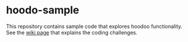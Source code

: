 # hoodo-sample

This repository contains sample code that explores hoodoo functionality. See the [wiki page](https://loyaltynz.atlassian.net/wiki/spaces/FT/pages/1630601431/Hoodoo+sample+app+challenge) that explains the coding challenges.
